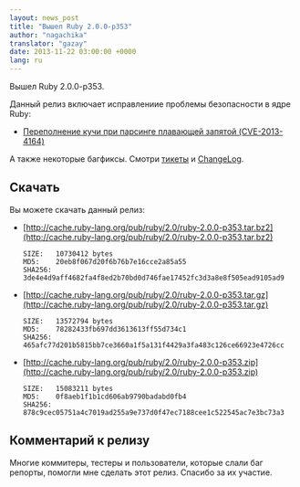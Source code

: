 ```yaml
---
layout: news_post
title: "Вышел Ruby 2.0.0-p353"
author: "nagachika"
translator: "gazay"
date: 2013-11-22 03:00:00 +0000
lang: ru
---
```


Вышел Ruby 2.0.0-p353.

Данный релиз включает исправлениие проблемы безопасности в ядре Ruby:

* [Переполнение кучи при парсинге плавающей запятой (CVE-2013-4164)](/ru/news/2013/11/22/heap-overflow-in-floating-point-parsing-cve-2013-4164/)

А также некоторые багфиксы.
Смотри [тикеты](https://bugs.ruby-lang.org/projects/ruby-200/issues?set_filter=1&amp;status_id=5)
и [ChangeLog](http://svn.ruby-lang.org/repos/ruby/tags/v2_0_0_353/ChangeLog).

## Скачать

Вы можете скачать данный релиз:

* [http://cache.ruby-lang.org/pub/ruby/2.0/ruby-2.0.0-p353.tar.bz2](http://cache.ruby-lang.org/pub/ruby/2.0/ruby-2.0.0-p353.tar.bz2)

      SIZE:   10730412 bytes
      MD5:    20eb8f067d20f6b76b7e16cce2a85a55
      SHA256: 3de4e4d9aff4682fa4f8ed2b70bd0d746fae17452fc3d3a8e8f505ead9105ad9

* [http://cache.ruby-lang.org/pub/ruby/2.0/ruby-2.0.0-p353.tar.gz](http://cache.ruby-lang.org/pub/ruby/2.0/ruby-2.0.0-p353.tar.gz)

      SIZE:   13572794 bytes
      MD5:    78282433fb697dd3613613ff55d734c1
      SHA256: 465afc77d201b5815bb7ce3660a1f5a131f4429a3fa483c126ce66923e4726cc

* [http://cache.ruby-lang.org/pub/ruby/2.0/ruby-2.0.0-p353.zip](http://cache.ruby-lang.org/pub/ruby/2.0/ruby-2.0.0-p353.zip)

      SIZE:   15083211 bytes
      MD5:    0f8aeb1f1b1cd606ab9790badabd0fb4
      SHA256: 878c9cec05751a4c7019ad255a9e737d0f47ec7188cee1c522545ac7e3bc73a3

## Комментарий к релизу

Многие коммитеры, тестеры и пользователи, которые слали баг репорты,
помогли мне сделать этот релиз. Спасибо за их участие.
